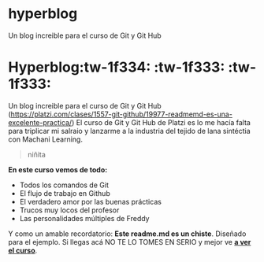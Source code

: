 # hyperblog
Un blog increible para el curso de Git y Git Hub

# Hyperblog:tw-1f334: :tw-1f333: :tw-1f333:

Un blog increible para el curso de Git y Git Hub (https://platzi.com/clases/1557-git-github/19977-readmemd-es-una-excelente-practica/)
El curso de Git y Git Hub de Platzi es lo me hacía falta para triplicar mi salraio y lanzarme a la industria del tejido de lana sintéctia con Machani Learning.
> niñita

**En este curso vemos de todo:**

* Todos los comandos de Git
* El flujo de trabajo en Github
* El verdadero amor por las buenas prácticas
* Trucos muy locos del profesor
* Las personalidades múltiples de Freddy

Y como un amable recordatorio: **Este readme.md es un chiste**.  Diseñado para el ejemplo. Si llegas acá NO TE LO TOMES EN SERIO y mejor ve [**a ver el curso**](https://platzi.com/cursos/git-github/ "a ver el curso").
